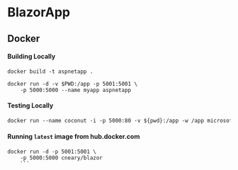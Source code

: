 # BlazorApp

## Docker

#### Building Locally
```
docker build -t aspnetapp .

docker run -d -v $PWD:/app -p 5001:5001 \
    -p 5000:5000 --name myapp aspnetapp
```

#### Testing Locally
```dockerfile
docker run --name coconut -i -p 5000:80 -v ${pwd}:/app -w /app microsoft/aspnetcore-build bash -c "dotnet restore && dotnet run"
```


#### Running `latest` image from hub.docker.com
```
docker run -d -p 5001:5001 \
    -p 5000:5000 cneary/blazor
    ```


